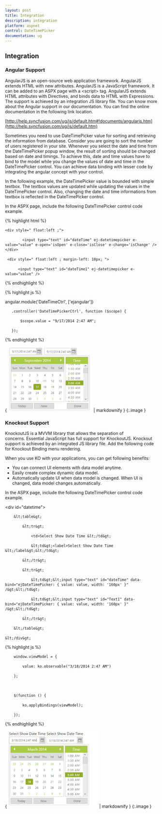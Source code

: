 ```yaml
---
layout: post
title: Integration
description: integration
platform: aspnet
control: DateTimePicker
documentation: ug
---
```


## Integration

### Angular Support

AngularJS is an open-source web application framework. AngularJS extends HTML with new attributes. AngularJS is a JavaScript framework. It can be added to an ASPX page with a &lt;script&gt; tag. AngularJS extends HTML attributes with Directives, and binds data to HTML with Expressions. The support is achieved by an integration JS library file. You can know more about the Angular support in our documentation. You can find the online documentation in the following link location. 

[http://help.syncfusion.com/ug/js/default.htm#!documents/angularjs.htm](http://help.syncfusion.com/ug/js/default.htm)

Sometimes you need to use DateTimePicker value for sorting and retrieving the information from database. Consider you are going to sort the number of users registered in your site. Whenever you select the date and time from the DateTimePicker popup window, the result of sorting should be changed based on date and timings. To achieve this, date and time values have to bind to the model while you change the values of date and time in the DateTimePicker control. You can achieve data binding with lesser code by integrating the angular concept with your control.  

In the following example, the DateTimePicker value is bounded with simple textbox. The textbox values are updated while updating the values in the DateTimePicker control. Also, changing the date and time informations from textbox is reflected in the DateTimePicker control.

In the ASPX page, include the following DateTimePicker control code example.



{% highlight html %}

<div ng-app="DateTimeCtrl">

<div ng-controller="DateTimePickerCtrl">

    <div style=" float:left ;">

            <input type="text" id="dateTime" ej-datetimepicker e-value="value" e-open='isOpen' e-close='isClose' e-change='isChange' />    </div>

     <div style=" float:left ; margin-left: 10px; ">

          <input type="text" id="dateTime1" ej-datetimepicker e-value="value" />        

</div></div></div>



{% endhighlight %}



{% highlight js %}

   angular.module('DateTimeCtrl', ['ejangular'])

       .controller('DateTimePickerCtrl', function ($scope) {

           $scope.value = "9/17/2014 2:47 AM";

       });



{% endhighlight %}



{ ![](Integration_images/Integration_img1.png) | markdownify }
{:.image }


### Knockout Support

KnockoutJS is a MVVM library that allows the separation of concerns. Essential JavaScript has full support for KnockoutJS. Knockout support is achieved by an integrated JS library file. Add the following code for Knockout Binding menu rendering.

When you use KO with your applications, you can get following benefits:

* You can connect UI elements with data model anytime. 
* Easily create complex dynamic data model.  
* Automatically update UI when data model is changed. When UI is changed, data model changes automatically. 

In the ASPX page, include the following DateTimePicker control code example.





  &lt;div id="datetime"&gt;

        &lt;table&gt;

            &lt;tr&gt;

                <td>Select Show Date Time &lt;/td&gt;

                &lt;td&gt;<label>Select Show Date Time &lt;/label&gt;&lt;/td&gt;

            &lt;/tr&gt;

            &lt;tr&gt;

                &lt;td&gt;&lt;input type="text" id="dateTime" data-bind="ejDateTimePicker: { value: value, width: '160px' }" /&gt;&lt;/td&gt;

                &lt;td&gt;&lt;input type="text" id="Text1" data-bind="ejDateTimePicker: { value: value, width: '160px' }" /&gt;&lt;/td&gt;

            &lt;/tr&gt;

        &lt;/table&gt;

    &lt;/div&gt;





{% highlight js %}

        window.viewModel = {

            value: ko.observable("3/18/2014 2:47 AM")

        };



        $(function () {

            ko.applyBindings(viewModel);

        });



{% endhighlight %}



{ ![](Integration_images/Integration_img2.png) | markdownify }
{:.image }









